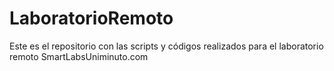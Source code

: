 # LaboratorioRemoto

Este es el repositorio con las scripts y códigos realizados para el laboratorio remoto SmartLabsUniminuto.com
